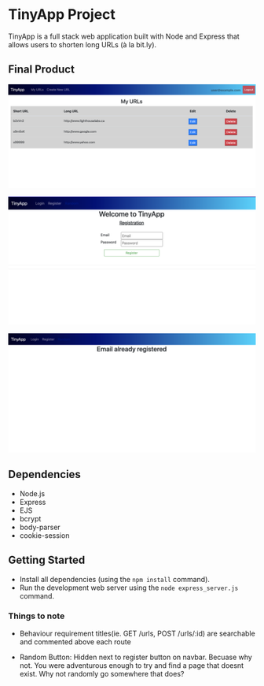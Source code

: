 # TinyApp Project

TinyApp is a full stack web application built with Node and Express that allows users to shorten long URLs (à la bit.ly).

## Final Product


!["Screenshot of URLs Page"](https://github.com/Alvintol/tinyApp/blob/master/docs/urlsLoggedIN.png?raw=true)

!["Screenshot of Register Page"](https://github.com/Alvintol/tinyApp/blob/master/docs/register.png?raw=true)

!["Screenshot of Error Page"](https://github.com/Alvintol/tinyApp/blob/master/docs/400.png?raw=true)


## Dependencies

- Node.js
- Express
- EJS
- bcrypt
- body-parser
- cookie-session


## Getting Started

- Install all dependencies (using the `npm install` command).
- Run the development web server using the `node express_server.js` command.

### Things to note

- Behaviour requirement titles(ie. GET /urls, POST /urls/:id) are searchable and commented above each route

- Random Button: Hidden next to register button on navbar. Becuase why not. You were adventurous enough to try and find a page that doesnt exist. Why not randomly go somewhere that does?
